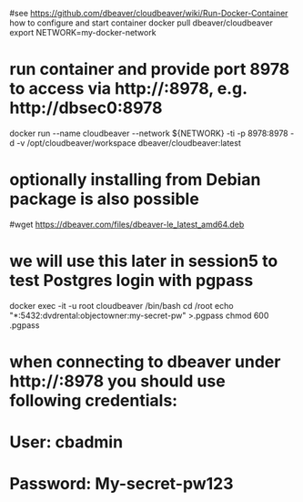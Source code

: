 #see https://github.com/dbeaver/cloudbeaver/wiki/Run-Docker-Container how to configure and start container
docker pull dbeaver/cloudbeaver
export NETWORK=my-docker-network
# run container and provide port 8978 to access via http://<VM-Host>:8978, e.g. http://dbsec0:8978
docker run --name cloudbeaver --network ${NETWORK} -ti -p 8978:8978 -d -v /opt/cloudbeaver/workspace dbeaver/cloudbeaver:latest

# optionally installing from Debian package is also possible
#wget https://dbeaver.com/files/dbeaver-le_latest_amd64.deb

# we will use this later in session5 to test Postgres login with pgpass
docker exec -it -u root cloudbeaver /bin/bash
cd /root
echo "*:5432:dvdrental:objectowner:my-secret-pw" >.pgpass
chmod 600 .pgpass
# when connecting to dbeaver under http://<VM-Host>:8978 you should use following credentials:
# User: cbadmin
# Password: My-secret-pw123